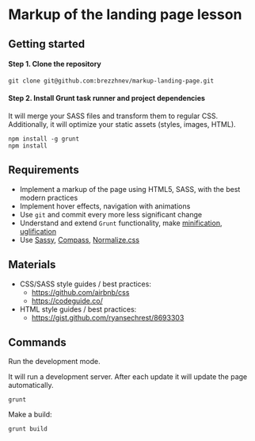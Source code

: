 # Markup of the landing page lesson

## Getting started

#### Step 1. Clone the repository

```
git clone git@github.com:brezzhnev/markup-landing-page.git
```

#### Step 2. Install Grunt task runner and project dependencies

It will merge your SASS files and transform them to regular CSS. Additionally, it will optimize your static assets (styles, images, HTML).

```
npm install -g grunt
npm install
```

## Requirements

- Implement a markup of the page using HTML5, SASS, with the best modern practices
- Implement hover effects, navigation with animations
- Use `git` and commit every more less significant change
- Understand and extend `Grunt` functionality, make [minification](https://github.com/gruntjs/grunt-contrib-htmlmin), [uglification](https://github.com/gruntjs/grunt-contrib-uglify) 
- Use [Sassy](http://www.sassysass.com/), [Compass](http://www.sassysass.com/), [Normalize.css](https://necolas.github.io/normalize.css/)

## Materials

- CSS/SASS style guides / best practices:
  - https://github.com/airbnb/css
  - https://codeguide.co/
- HTML style guides / best practices:
  - https://gist.github.com/ryansechrest/8693303

## Commands

Run the development mode.

It will run a development server. After each update it will update the page automatically.

```
grunt
```

Make a build:

```
grunt build
```